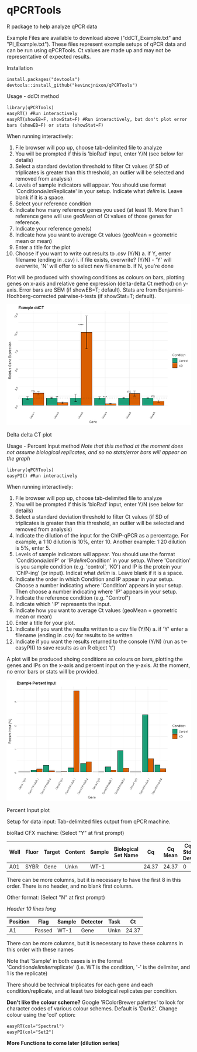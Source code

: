 # qPCRTools
R package to help analyze qPCR data

Example Files are available to download above ("ddCT_Example.txt" and "PI_Example.txt"). These files represent example setups of qPCR data and can be run using qPCRTools. Ct values are made up and may not be representative of expected results.

Installation

```{r}
install.packages("devtools")
devtools::install_github("kevincjnixon/qPCRTools")
```

Usage - ddCt method

```{r}
library(qPCRTools)
easyRT() #Run interactively
easyRT(showEB=F, showStat=F) #Run interactively, but don't plot error bars (showEB=F) or stats (showStat=F)
```

When running interactively:
1. File browser will pop up, choose tab-delimited file to analyze
2. You will be prompted if this is 'bioRad' input, enter Y/N (see below for details)
3. Select a standard deviation threshold to filter Ct values (if SD of triplicates is greater than this threshold, an outlier will be selected and removed from analysis)
4. Levels of sample indicators will appear. You should use format 'Condition*delim*Replicate' in your setup. Indicate what *delim* is. Leave blank if it is a space.
5. Select your reference condition
6. Indicate how many reference genes you used (at least 1). More than 1 reference gene will use geoMean of Ct values of those genes for reference.
7. Indicate your reference gene(s)
8. Indicate how you want to average Ct values (geoMean = geometric mean or mean)
9. Enter a title for the plot
10. Choose if you want to write out results to .csv (Y/N)
  a. if Y, enter filename (ending in .csv)
    i. if file exists, overwrite? (Y/N) - 'Y' will overwrite, 'N' will offer to select new filename
  b. if N, you're done

Plot will be produced with showing conditions as colours on bars, plotting genes on x-axis and relative gene expression (delta-delta Ct method) on y-axis. Error bars are SEM (if showEB=T; default). Stats are from Benjamini-Hochberg-corrected pairwise-t-tests (if showStat=T; default).


<img src="Figures/Example_ddCT.png" alt="Delta Delta CT plot"/>
<p class="caption">
  Delta delta CT plot
  </p>

Usage - Percent Input method
*Note that this method at the moment does not assume biological replicates, and so no stats/error bars will appear on the graph*

```{r}
library(qPCRTools)
easyPI() #Run interactively
```

When running interactively:
1. File browser will pop up, choose tab-delimited file to analyze
2. You will be prompted if this is 'bioRad' input, enter Y/N (see below for details)
3. Select a standard deviation threshold to filter Ct values (if SD of triplicates is greater than this threshold, an outlier will be selected and removed from analysis)
4. Indicate the dilution of the input for the ChIP-qPCR as a percentage. For example, a 1:10 dilution is 10%, enter 10. Another example: 1:20 dilution is 5%, enter 5.
5. Levels of sample indicators will appear. You should use the format 'Condition*delim*IP' or 'IP*delim*Condition' in your setup. Where 'Condition' is you sample condition (e.g. 'control', 'KO') and IP is the protein your 'ChIP-ing' (or input). Indicat what *delim* is. Leave blank if it is a space.
6. Indicate the order in which Condition and IP appear in your setup. Choose a number indicating where 'Condition' appears in your setup. Then choose a number indicating where 'IP' appears in your setup.
7. Indicate the reference condition (e.g. "Control")
8. Indicate which 'IP' represents the input.
9. Indicate how you want to average Ct values (geoMean = geometric mean or mean)
10. Enter a title for your plot.
11. Indicate if you want the results written to a csv file (Y/N)
  a. if 'Y' enter a filename (ending in .csv) for results to be written
12. Indicate if you want the results returned to the console (Y/N) (run as t<-easyPI() to save results as an R object 't')

A plot will be produced shoing conditions as colours on bars, plotting the genes and IPs on the x-axis and percent input on the y-axis. At the moment, no error bars or stats will be provided.

<img src="Figures/Example_PI.png" alt="Percent Input plot"/>
<p class="caption">
  Percent Input plot
  </p>

Setup for data input:
Tab-delimited files output from qPCR machine.

bioRad CFX machine: (Select "Y" at first prompt)

| Well | Fluor | Target | Content | Sample | Biological Set Name |  Cq  | Cq Mean | Cq Std. Dev |
|------|-------|--------|---------|--------|---------------------|------|---------|-------------|
| A01  | SYBR  | Gene   | Unkn    | WT-1   |                     | 24.37| 24.37   |      0      |

There can be more columns, but it is necessary to have the first 8 in this order. There is no header, and no blank first column.

Other format: (Select "N" at first prompt)

*Header 10 lines long*

| Position |  Flag | Sample | Detector | Task |  Ct  |
|----------|-------|--------|----------|------|------|
|    A1    | Passed| WT-1   | Gene     | Unkn | 24.37|

There can be more columns, but it is necessary to have these columns in this order with these names

Note that 'Sample' in both cases is in the format 'Condition*delimiter*replicate' (i.e. WT is the condition, '-' is the delimiter, and 1 is the replicate)

There should be technical triplicates for each gene and each condition/replicate, and at least two biological replicates per condition.


**Don't like the colour scheme?**
Google 'RColorBrewer palettes' to look for character codes of various colour schemes. Default is 'Dark2'.  Change colour using the 'col' option:

```{r}
easyRT(col="Spectral")
easyPI(col="Set2")
```

**More Functions to come later (dilution series)**
